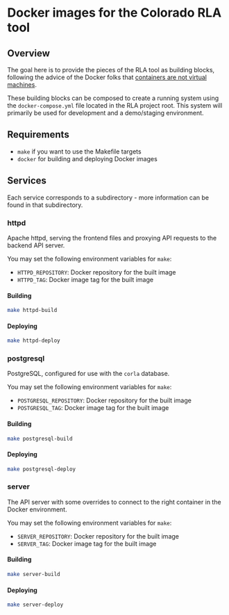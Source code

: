 # Docker images for the Colorado RLA tool

## Overview

The goal here is to provide the pieces of the RLA tool as building blocks,
following the advice of the Docker folks that
[containers are not virtual machines][containers-are-not-vms].

These building blocks can be composed to create a running system using the
`docker-compose.yml` file located in the RLA project root. This system will
primarily be used for development and a demo/staging environment.

## Requirements

- `make` if you want to use the Makefile targets
- `docker` for building and deploying Docker images

## Services

Each service corresponds to a subdirectory - more information can be found in
that subdirectory.

### httpd

Apache httpd, serving the frontend files and proxying API requests to the
backend API server.

You may set the following environment variables for `make`:

- `HTTPD_REPOSITORY`: Docker repository for the built image
- `HTTPD_TAG`: Docker image tag for the built image

#### Building

```sh
make httpd-build
```

#### Deploying

```sh
make httpd-deploy
```

### postgresql

PostgreSQL, configured for use with the `corla` database.

You may set the following environment variables for `make`:

- `POSTGRESQL_REPOSITORY`: Docker repository for the built image
- `POSTGRESQL_TAG`: Docker image tag for the built image

#### Building


```sh
make postgresql-build
```

#### Deploying

```sh
make postgresql-deploy
```

### server

The API server with some overrides to connect to the right container in the
Docker environment.

You may set the following environment variables for `make`:

- `SERVER_REPOSITORY`: Docker repository for the built image
- `SERVER_TAG`: Docker image tag for the built image

#### Building

```sh
make server-build
```

#### Deploying

```sh
make server-deploy
```

[containers-are-not-vms]: https://blog.docker.com/2016/03/containers-are-not-vms/
